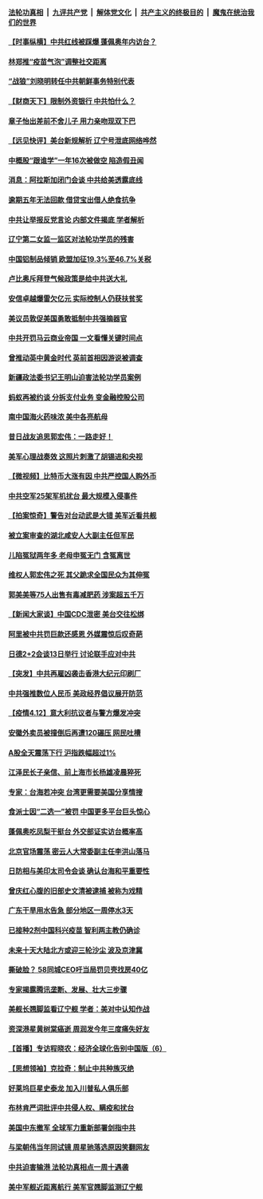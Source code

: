 ####  [法轮功真相](../../../../basic/blob/master/README.md?t=04131031) &nbsp;|&nbsp; [九评共产党](../../../../9ping.md/blob/master/README.md?t=04131031) &nbsp;|&nbsp; [解体党文化](../../../../jtdwh.md/blob/master/README.md?t=04131031)  &nbsp;|&nbsp; [共产主义的终极目的](../../../../gczydzjmd.md/blob/master/README.md?t=04131031) &nbsp;|&nbsp; [魔鬼在统治我们的世界](../../../../mgztzwmdsj.md/blob/master/README.md?t=04131031) 

#### [【时事纵横】中共红线被踩爆 蓬佩奥年内访台？](../pages/nsc413/n12875748.md?t=04131031) 

#### [林郑推“疫苗气泡”调整社交距离](../pages/nsc413/n12875906.md?t=04131031) 

#### [“战狼”刘晓明转任中共朝鲜事务特别代表](../pages/nsc413/n12875755.md?t=04131031) 

#### [【财商天下】限制外资银行 中共怕什么？](../pages/nsc413/n12875377.md?t=04131031) 

#### [章子怡出差前不舍儿子 用力亲吻现双下巴](../pages/nsc413/n12875512.md?t=04131031) 

#### [【远见快评】美台新规解析 辽宁号泄底网络哗然](../pages/nsc413/n12875683.md?t=04131031) 

#### [中概股“跟谁学”一年16次被做空 陷造假丑闻](../pages/nsc413/n12875753.md?t=04131031) 

#### [消息：阿拉斯加闭门会谈 中共给美透露底线](../pages/nsc413/n12875608.md?t=04131031) 

#### [逾期五年无法回款 借贷宝出借人绝食抗争](../pages/nsc413/n12867777.md?t=04131031) 

#### [中共让举报反党言论 内部文件揭底 学者解析](../pages/nsc413/n12875435.md?t=04131031) 

#### [辽宁第二女监一监区对法轮功学员的残害](../pages/nsc413/n12875052.md?t=04131031) 

#### [中国铝制品倾销 欧盟加征19.3%至46.7%关税](../pages/nsc413/n12875562.md?t=04131031) 

#### [卢比奥斥拜登气候政策是给中共送大礼](../pages/nsc413/n12875500.md?t=04131031) 

#### [安信卓越爆雷欠亿元 实际控制人仍获扶贫奖](../pages/nsc413/n12873158.md?t=04131031) 

#### [美议员敦促美国勇敢抵制中共强摘器官](../pages/nsc413/n12871671.md?t=04131031) 

#### [中共开罚马云商业帝国 一文看懂关键时间点](../pages/nsc413/n12875405.md?t=04131031) 

#### [曾推动英中黄金时代 英前首相因游说被调查](../pages/nsc413/n12875370.md?t=04131031) 

#### [新疆政法委书记王明山迫害法轮功学员案例](../pages/nsc413/n12872717.md?t=04131031) 

#### [蚂蚁再被约谈 分拆支付业务 变金融控股公司](../pages/nsc413/n12875095.md?t=04131031) 

#### [南中国海火药味浓 美中各亮航母](../pages/nsc413/n12875243.md?t=04131031) 

#### [昔日战友追思郭宏伟：一路走好！](../pages/nsc413/n12875144.md?t=04131031) 

#### [美军心理战奏效 这照片刺激了胡锡进和央视](../pages/nsc413/n12875222.md?t=04131031) 

#### [【微视频】比特币大涨有因 中共严控国人购外币](../pages/nsc413/n12874883.md?t=04131031) 

#### [中共空军25架军机扰台 最大规模入侵事件](../pages/nsc413/n12875081.md?t=04131031) 

#### [【拍案惊奇】警告对台动武是大错 美军近看共舰](../pages/nsc413/n12873314.md?t=04131031) 

#### [被立案审查的湖北咸安人大副主任但军民](../pages/nsc413/n12874559.md?t=04131031) 

#### [儿陷冤狱两年多 老母申冤无门 含冤离世](../pages/nsc413/n12869226.md?t=04131031) 

#### [维权人郭宏伟之死 其父跪求全国民众为其伸冤](../pages/nsc413/n12874669.md?t=04131031) 

#### [郭美美等75人出售有毒减肥药 涉案超五千万](../pages/nsc413/n12874579.md?t=04131031) 

#### [【新闻大家谈】中国CDC泄密 美台交往松绑](../pages/nsc413/n12870083.md?t=04131031) 

#### [阿里被中共罚巨款还感恩 外媒震惊后叹奇葩](../pages/nsc413/n12874747.md?t=04131031) 

#### [日德2+2会谈13日举行 讨论联手应对中共](../pages/nsc413/n12874750.md?t=04131031) 

#### [【突发】中共再雇凶袭击香港大纪元印刷厂](../pages/nsc413/n12873647.md?t=04131031) 

#### [中共强推数位人民币 美政经界倡议展开防范](../pages/nsc413/n12874775.md?t=04131031) 

#### [【疫情4.12】意大利抗议者与警方爆发冲突](../pages/nsc413/n12874304.md?t=04131031) 

#### [安徽外卖员被撞倒后再遭120碾压 网民吐槽](../pages/nsc413/n12874613.md?t=04131031) 

#### [A股全天震荡下行 沪指跌幅超过1%](../pages/nsc413/n12874380.md?t=04131031) 

#### [江泽民长子亲信、前上海市长杨雄凌晨猝死](../pages/nsc413/n12874340.md?t=04131031) 

#### [专家：台海若冲突 台湾更需要美国分享情搜](../pages/nsc413/n12873707.md?t=04131031) 

#### [食派士因“二选一”被罚 中国更多平台巨头惊心](../pages/nsc413/n12874011.md?t=04131031) 

#### [蓬佩奥吃凤梨干挺台 外交部证实访台概率高](../pages/nsc413/n12873816.md?t=04131031) 


#### [北京官场震荡 密云人大常委副主任李洪山落马](../pages/nsc413/n12874290.md?t=04131031) 

#### [日防相与美印太司令会谈 确认台海和平重要性](../pages/nsc413/n12873669.md?t=04131031) 

#### [曾庆红心腹的旧部史文清被逮捕 被称为戏精](../pages/nsc413/n12874083.md?t=04131031) 

#### [广东干旱用水告急 部分地区一周停水3天](../pages/nsc413/n12874022.md?t=04131031) 

#### [已接种2剂中国科兴疫苗 智利两主教仍确诊](../pages/nsc413/n12874075.md?t=04131031) 

#### [未来十天大陆北方或迎三轮沙尘 波及京津冀](../pages/nsc413/n12873982.md?t=04131031) 

#### [撕破脸？ 58同城CEO吁当局罚贝壳找房40亿](../pages/nsc413/n12873352.md?t=04131031) 

#### [专家揭露腾讯垄断、发展、壮大三步骤](../pages/nsc413/n12873130.md?t=04131031) 

#### [美舰长翘脚监看辽宁舰 学者：美对中认知作战](../pages/nsc413/n12873570.md?t=04131031) 

#### [资深港星黄树棠癌逝 周润发今年三度痛失好友](../pages/nsc413/n12873184.md?t=04131031) 

#### [【首播】专访程晓农：经济全球化告别中国版（6）](../pages/nsc413/n12871927.md?t=04131031) 

#### [【思想领袖】克拉奇：制止中共种族灭绝](../pages/nsc413/n12859898.md?t=04131031) 

#### [好莱坞巨星史泰龙 加入川普私人俱乐部](../pages/nsc413/n12873058.md?t=04131031) 

#### [布林肯严词批评中共侵人权、瞒疫和扰台](../pages/nsc413/n12873017.md?t=04131031) 

#### [美国中东撤军 全球军力重新部署剑指中共](../pages/nsc413/n12873076.md?t=04131031) 

#### [与梁朝伟当年同试镜 周星驰落选原因笑翻网友](../pages/nsc413/n12872829.md?t=04131031) 

#### [中共迫害输港 法轮功真相点一周十遇袭](../pages/nsc413/n12873029.md?t=04131031) 

#### [美中军舰近距离航行 美军官翘脚监测辽宁舰](../pages/nsc413/n12872888.md?t=04131031) 

